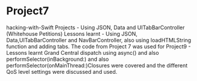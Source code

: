 # Project7
hacking-with-Swift Projects - Using JSON, Data and UITabBarController (Whitehouse Petitions)
Lessons learnt - Using JSON, Data,UITabBarController and NavBarController, also using loadHTMLString function and adding tabs.
The code from Project 7 was used for Project9 - Lessons learnt Grand Central dispatch using async() and also performSelector(inBackground:) and also performSelector(onMainThread:)Closures were covered and the different QoS level settings were discussed and used.

